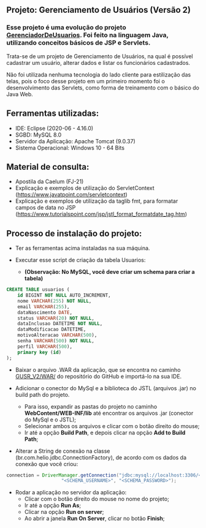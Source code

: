 ## Projeto: Gerenciamento de Usuários (Versão 2)
### Esse projeto é uma evolução do projeto [GerenciadorDeUsuarios](https://github.com/ShinoharaHelioAk/GerenciadorDeUsuarios). Foi feito na linguagem Java, utilizando conceitos básicos de JSP e Servlets.

Trata-se de um projeto de Gerenciamento de Usuários, na qual é possível cadastrar um usuário, alterar dados e listar os funcionários cadastrados.

Não foi utilizada nenhuma tecnologia do lado cliente para estilização das telas, pois o foco desse projeto em um primeiro momento foi o desenvolvimento das Servlets, como forma de treinamento com o básico do Java Web.

## Ferramentas utilizadas:
* IDE: Eclipse (2020-06 - 4.16.0)
* SGBD: MySQL 8.0
* Servidor da Aplicação: Apache Tomcat (9.0.37)
* Sistema Operacional: Windows 10 - 64 Bits


## Material de consulta:
* Apostila da Caelum (FJ-21)
* Explicação e exemplos de utilização do ServletContext (https://www.javatpoint.com/servletcontext)
* Explicação e exemplos de utilização da taglib fmt, para formatar campos de data no JSP (https://www.tutorialspoint.com/jsp/jstl_format_formatdate_tag.htm)

## Processo de instalação do projeto:
* Ter as ferramentas acima instaladas na sua máquina.


* Executar esse script de criação da tabela Usuarios:
	* **(Observação: No MySQL, você deve criar um schema para criar a tabela)**

```SQL
CREATE TABLE usuarios (
    id BIGINT NOT NULL AUTO_INCREMENT,
    nome VARCHAR(255) NOT NULL,
    email VARCHAR(255),
    dataNascimento DATE,
    status VARCHAR(20) NOT NULL,
    dataInclusao DATETIME NOT NULL,
    dataModificacao DATETIME,
    motivoAlteracao VARCHAR(500),
    senha VARCHAR(500) NOT NULL,
    perfil VARCHAR(500),
    primary key (id)
);
```

* Baixar o arquivo .WAR da aplicação, que se encontra no caminho [GUSR_V2/WAR/](https://github.com/ShinoharaHelioAk/GUSR_V2/tree/master/WAR) do repositório do GitHub e importá-lo na sua IDE.


* Adicionar o conector do MySql e a biblioteca do JSTL (arquivos .jar) no build path do projeto.
	* Para isso, expandir as pastas do projeto no caminho **WebContent/WEB-INF/lib** até encontrar os arquivos .jar (conector do MySql e o JSTL);
  * Selecionar ambos os arquivos e clicar com o botão direito do mouse;
  * Ir até a opção **Build Path**, e depois clicar na opção **Add to Build Path**;


- Alterar a String de conexão na classe (br.com.helio.jdbc.ConnectionFactory), de acordo com os dados da conexão que você criou:

```Java
connection = DriverManager.getConnection("jdbc:mysql://localhost:3306/<SCHEMA_NAME>?useTimezone=true&serverTimezone=UTC",
					"<SCHEMA_USERNAME>", "<SCHEMA_PASSWORD>");
```

* Rodar a aplicação no servidor da aplicação:
  * Clicar com o botão direito do mouse no nome do projeto;
  * Ir até a opção **Run As**;
  * Clicar na opção **Run on server**;
  * Ao abrir a janela **Run On Server**, clicar no botão **Finish**;
